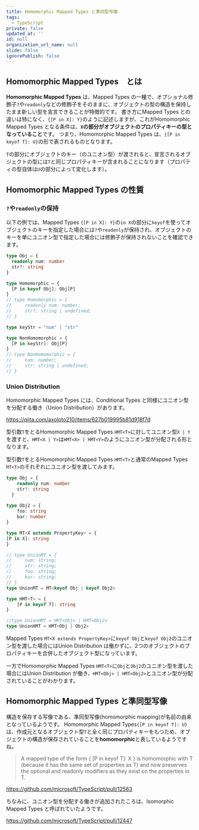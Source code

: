 ```yaml
---
title: Homomorphic Mapped Types と準同型写像
tags:
  - TypeScript
private: false
updated_at: ''
id: null
organization_url_name: null
slide: false
ignorePublish: false
---
```

## Homomorphic Mapped Types　とは
**Homomorphic Mapped Types** は、Mapped Types の一種で、オプショナル修飾子`?`や`readonly`などの修飾子をそのままに、オブジェクトの型の構造を保持したまま新しい型を宣言できることが特徴的です。
書き方にMapped Types との違いは特になく、`{[P in X]: Y}`のように記述しますが、これがHomomorphic Mapped Types となる条件は、**`X`の部分がオブジェクトのプロパティキーの型となっていること**です。
つまり、Homomorphic Mapped Types は、`{[P in keyof T]: U}`の形で表されるものとなります。

`T`の部分にオブジェクトのキー（のユニオン型）が渡されると、宣言されるオブジェクトの型には`T`と同じプロパティキーが含まれることになります（プロパティの型自体は`U`の部分によって変化します）。

## Homomorphic Mapped Types の性質

### `?`や`readonly`の保持
以下の例では、Mapped Types `{[P in X]: Y}`の`in X`の部分に`keyof`を使ってオブジェクトのキーを指定した場合には`?`や`readonly`が保持され、オブジェクトのキーを単にユニオン型で指定した場合には修飾子が保持されないことを確認できます。
```ts
type Obj = {
  readonly num: number
  str?: string
}

type Homomorphic = {
  [P in keyof Obj]: Obj[P]
}
// type Homomorphic = {
//     readonly num: number;
//     str?: string | undefined;
// }

type keyStr = "num" | "str"

type NonHomomorphic = {
  [P in keyStr]: Obj[P]
}
// type NonHomomorphic = {
//     num: number;
//     str: string | undefined;
// }
```

### Union Distribution
Homomorphic Mapped Types には、Conditional Types と同様にユニオン型を分配する働き（Union Distribution）があります。

https://qiita.com/axoloto210/items/627b019995b81d918f7d

型引数`T`をとるHomomorphic Mapped Types `HMT<T>`に対してユニオン型`X | Y`を渡すと、`HMT<X | Y>`は`HMT<X> | HMT<Y>`のようにユニオン型が分配される形となります。

型引数`T`をとるHomomorphic Mapped Types `HMT<T>`と通常のMapped Types `MT<T>`のそれぞれにユニオン型を渡してみます。
```ts
type Obj = {
    readonly num: number
    str?: string
  }
  
type Obj2 = {
    foo: string
    bar: number
}

type MT<X extends PropertyKey> = {
[P in X]: string
}

// type UnionMT = {
//     num: string;
//     str: string;
//     foo: string;
//     bar: string;
// }
type UnionMT = MT<keyof Obj | keyof Obj2>

type HMT<T> = {
    [P in keyof T]: string
}

//type UnionHMT = HMT<Obj> | HMT<Obj2>
type UnionHMT = HMT<Obj | Obj2>
```
Mapped Types `MT<X extends PropertyKey>`に`keyof Obj`と`keyof Obj2`のユニオン型を渡した場合にはUnion Distribution は働かずに、2つのオブジェクトのプロパティキーを合併したオブジェクト型になっています。

一方でHomomorphic Mapped Types `HMT<T>`に`Obj`と`Obj2`のユニオン型を渡した場合にはUnion Distribution が働き、`HMT<Obj> | HMT<Obj2>`とユニオン型が分配されていることがわかります。


## Homomorphic Mapped Types と準同型写像
構造を保存する写像である、準同型写像(homomorphic mapping)が名前の由来となっているようです。
Homomorphic Mapped Types`{[P in keyof T]: U}`は、作成元となるオブジェクト型`T`と全く同じプロパティキーをもつため、オブジェクトの構造が保存されていることを**homomorphic**と表しているようですね。

>A mapped type of the form { [P in keyof T]: X } is homomorphic with T (because it has the same set of properties as T) and now preserves the optional and readonly modifiers as they exist on the properties in T.

https://github.com/microsoft/TypeScript/pull/12563

ちなみに、ユニオン型を分配する働きが追加されたころは、Isomorphic Mapped Types と呼ばれていたようです。

https://github.com/microsoft/TypeScript/pull/12447